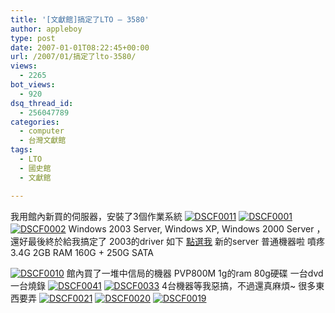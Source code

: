 ```yaml
---
title: '[文獻館]搞定了LTO – 3580'
author: appleboy
type: post
date: 2007-01-01T08:22:45+00:00
url: /2007/01/搞定了lto-3580/
views:
  - 2265
bot_views:
  - 920
dsq_thread_id:
  - 256047789
categories:
  - computer
  - 台灣文獻館
tags:
  - LTO
  - 國史館
  - 文獻館

---
```

我用館內新買的伺服器，安裝了3個作業系統 [<img src="https://i2.wp.com/farm1.static.flickr.com/161/340499745_7a015097a8.jpg?resize=500%2C375&#038;ssl=1" alt="DSCF0011" data-recalc-dims="1" />][1] [<img src="https://i1.wp.com/farm1.static.flickr.com/148/340501055_bf26e3c170.jpg?resize=500%2C375&#038;ssl=1" alt="DSCF0001" data-recalc-dims="1" />][2] [<img src="https://i0.wp.com/farm1.static.flickr.com/137/340500930_da06d0d0fc.jpg?resize=500%2C375&#038;ssl=1" alt="DSCF0002" data-recalc-dims="1" />][3] Windows 2003 Server, Windows XP, Windows 2000 Server ，還好最後終於給我搞定了 2003的driver 如下 [點選我][4] <!--more--> 新的server 普通機器啦 噴疼3.4G 2GB RAM 160G + 250G SATA 

[<img src="https://i0.wp.com/farm1.static.flickr.com/159/340499867_342b41ed4d.jpg?resize=500%2C375&#038;ssl=1" alt="DSCF0010" data-recalc-dims="1" />][5] 館內買了一堆中信局的機器 PVP800M 1g的ram 80g硬碟 一台dvd 一台燒錄 [<img src="https://i0.wp.com/farm1.static.flickr.com/150/340495803_eaa6559c37.jpg?resize=500%2C375&#038;ssl=1" alt="DSCF0041" data-recalc-dims="1" />][6] [<img src="https://i0.wp.com/farm1.static.flickr.com/164/340496994_b7f3a68e76.jpg?resize=500%2C375&#038;ssl=1" alt="DSCF0033" data-recalc-dims="1" />][7] 4台機器等我惡搞，不過還真麻煩~ 很多東西要弄 [<img src="https://i0.wp.com/farm1.static.flickr.com/137/340498636_5a0d030b57.jpg?resize=500%2C375&#038;ssl=1" alt="DSCF0021" data-recalc-dims="1" />][8] [<img src="https://i1.wp.com/farm1.static.flickr.com/68/340498782_827cafbbec.jpg?resize=500%2C375&#038;ssl=1" alt="DSCF0020" data-recalc-dims="1" />][9] [<img src="https://i1.wp.com/farm1.static.flickr.com/151/340498920_caf1fdd29a.jpg?resize=500%2C375&#038;ssl=1" alt="DSCF0019" data-recalc-dims="1" />][10]

 [1]: https://www.flickr.com/photos/appleboy/340499745/ "Photo Sharing"
 [2]: https://www.flickr.com/photos/appleboy/340501055/ "Photo Sharing"
 [3]: https://www.flickr.com/photos/appleboy/340500930/ "Photo Sharing"
 [4]: http://www-1.ibm.com/support/docview.wss?rs=0&context=HW21A&dc=D400&q1=LTO+3580&uid=ssg1S4000055&loc=zh_TW&cs=utf-8&cc=tw&lang=zh+en
 [5]: https://www.flickr.com/photos/appleboy/340499867/ "Photo Sharing"
 [6]: https://www.flickr.com/photos/appleboy/340495803/ "Photo Sharing"
 [7]: https://www.flickr.com/photos/appleboy/340496994/ "Photo Sharing"
 [8]: https://www.flickr.com/photos/appleboy/340498636/ "Photo Sharing"
 [9]: https://www.flickr.com/photos/appleboy/340498782/ "Photo Sharing"
 [10]: https://www.flickr.com/photos/appleboy/340498920/ "Photo Sharing"